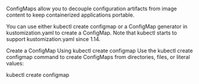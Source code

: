 ConfigMaps allow you to decouple configuration artifacts from image content to keep containerized applications portable.

You can use either kubectl create configmap or a ConfigMap generator in kustomization.yaml to create a ConfigMap. Note that kubectl starts to support kustomization.yaml since 1.14.

Create a ConfigMap Using kubectl create configmap
Use the kubectl create configmap command to create ConfigMaps from directories, files, or literal values:

kubectl create configmap <map-name> <data-source>
